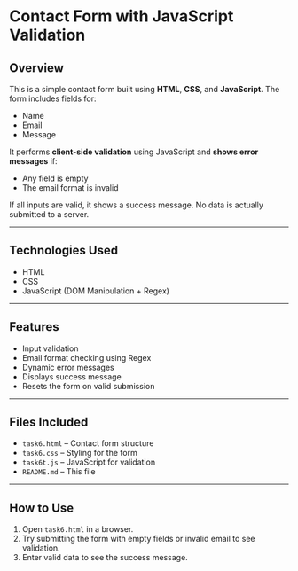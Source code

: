 # Contact Form with JavaScript Validation

##  Overview
This is a simple contact form built using **HTML**, **CSS**, and **JavaScript**. The form includes fields for:
- Name
- Email
- Message

It performs **client-side validation** using JavaScript and **shows error messages** if:
- Any field is empty
- The email format is invalid

If all inputs are valid, it shows a success message. No data is actually submitted to a server.

---

##  Technologies Used
- HTML
- CSS
- JavaScript (DOM Manipulation + Regex)

---

##  Features
- Input validation
- Email format checking using Regex
- Dynamic error messages
- Displays success message
- Resets the form on valid submission

---

##  Files Included
- `task6.html` – Contact form structure
- `task6.css` – Styling for the form
- `task6t.js` – JavaScript for validation
- `README.md` – This file

---

## How to Use
1. Open `task6.html` in a browser.
2. Try submitting the form with empty fields or invalid email to see validation.
3. Enter valid data to see the success message.


